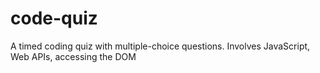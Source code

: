 # code-quiz
A timed coding quiz with multiple-choice questions. Involves JavaScript, Web APIs, accessing the DOM
